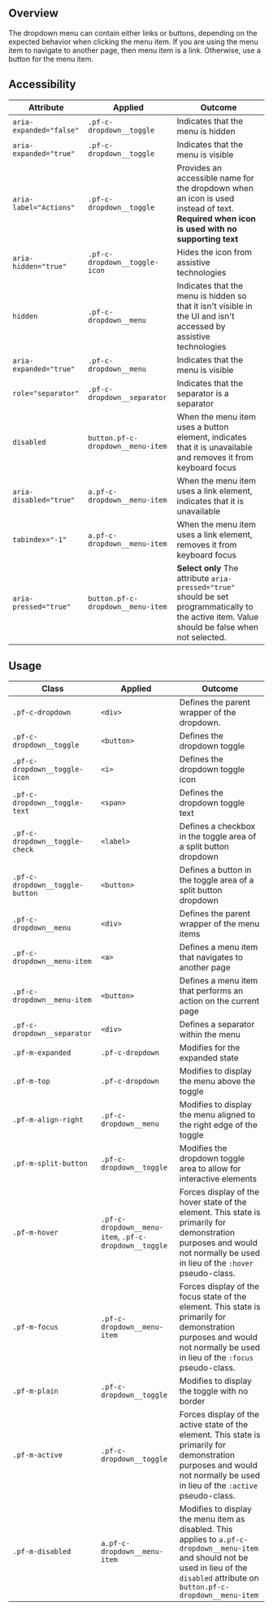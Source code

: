 ## Overview

The dropdown menu can contain either links or buttons, depending on the expected behavior when clicking the menu item. If you are using the menu item to navigate to another page, then menu item is a link. Otherwise, use a button for the menu item.

## Accessibility

| Attribute | Applied | Outcome |
| -- | -- | -- |
| `aria-expanded="false"` | `.pf-c-dropdown__toggle` |  Indicates that the menu is hidden |
| `aria-expanded="true"` | `.pf-c-dropdown__toggle` |  Indicates that the menu is visible |
| `aria-label="Actions"` | `.pf-c-dropdown__toggle` | Provides an accessible name for the dropdown when an icon is used instead of text. **Required when icon is used with no supporting text** |
| `aria-hidden="true"` | `.pf-c-dropdown__toggle-icon` | Hides the icon from assistive technologies |
| `hidden` | `.pf-c-dropdown__menu` | Indicates that the menu is hidden so that it isn't visible in the UI and isn't accessed by assistive technologies |
| `aria-expanded="true"` | `.pf-c-dropdown__menu` | Indicates that the menu is visible |
| `role="separator"` | `.pf-c-dropdown__separator` | Indicates that the separator is a separator |
| `disabled` | `button.pf-c-dropdown__menu-item` | When the menu item uses a button element, indicates that it is unavailable and removes it from keyboard focus |
| `aria-disabled="true"` | `a.pf-c-dropdown__menu-item` | When the menu item uses a link element, indicates that it is unavailable |
| `tabindex="-1"` | `a.pf-c-dropdown__menu-item` | When the menu item uses a link element, removes it from keyboard focus |
| `aria-pressed="true"` | `button.pf-c-dropdown__menu-item` | **Select only** The attribute `aria-pressed="true"` should be set programmatically to the active item. Value should be false when not selected.|

## Usage

| Class | Applied | Outcome |
| -- | -- | -- |
| `.pf-c-dropdown` | `<div>` | Defines the parent wrapper of the dropdown. |
| `.pf-c-dropdown__toggle` | `<button>` | Defines the dropdown toggle |
| `.pf-c-dropdown__toggle-icon` | `<i>` | Defines the dropdown toggle icon |
| `.pf-c-dropdown__toggle-text` | `<span>` | Defines the dropdown toggle text |
| `.pf-c-dropdown__toggle-check` | `<label>` | Defines a checkbox in the toggle area of a split button dropdown |
| `.pf-c-dropdown__toggle-button` | `<button>` | Defines a button in the toggle area of a split button dropdown |
| `.pf-c-dropdown__menu` | `<div>` | Defines the parent wrapper of the menu items |
| `.pf-c-dropdown__menu-item` | `<a>` | Defines a menu item that navigates to another page |
| `.pf-c-dropdown__menu-item` | `<button>` | Defines a menu item that performs an action on the current page |
| `.pf-c-dropdown__separator` | `<div>` | Defines a separator within the menu |
| `.pf-m-expanded` | `.pf-c-dropdown` | Modifies for the expanded state |
| `.pf-m-top` | `.pf-c-dropdown` | Modifies to display the menu above the toggle |
| `.pf-m-align-right` | `.pf-c-dropdown__menu` | Modifies to display the menu aligned to the right edge of the toggle |
| `.pf-m-split-button` | `.pf-c-dropdown__toggle` | Modifies the dropdown toggle area to allow for interactive elements |
| `.pf-m-hover` | `.pf-c-dropdown__menu-item`, `.pf-c-dropdown__toggle` | Forces display of the hover state of the element. This state is primarily for demonstration purposes and would not normally be used in lieu of the `:hover` pseudo-class. |
| `.pf-m-focus` | `.pf-c-dropdown__menu-item` | Forces display of the focus state of the element. This state is primarily for demonstration purposes and would not normally be used in lieu of the `:focus` pseudo-class. |
| `.pf-m-plain` | `.pf-c-dropdown__toggle` | Modifies to display the toggle with no border |
| `.pf-m-active` | `.pf-c-dropdown__toggle` | Forces display of the active state of the element. This state is primarily for demonstration purposes and would not normally be used in lieu of the `:active` pseudo-class. |
| `.pf-m-disabled` | `a.pf-c-dropdown__menu-item` | Modifies to display the menu item as disabled. This applies to `a.pf-c-dropdown__menu-item` and should not be used in lieu of the `disabled` attribute on `button.pf-c-dropdown__menu-item`|
